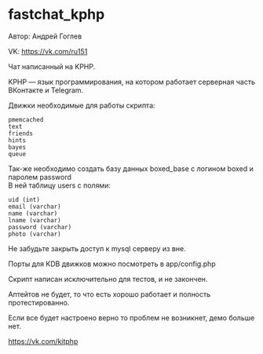 # fastchat_kphp
Автор: Андрей Гоглев

VK: https://vk.com/ru151


Чат написанный на KPHP.

KPHP — язык программирования, на котором работает серверная часть ВКонтакте и Telegram.<br>

Движки необходимые для работы скрипта:
```
pmemcached
text
friends
hints
bayes
queue
```

Так-же необходимо создать базу данных boxed_base с логином boxed и паролем password<br>
В ней таблицу users с полями:
```
uid (int)
email (varchar)
name (varchar)
lname (varchar)
password (varchar)
photo (varchar)
```

Не забудьте закрыть доступ к mysql серверу из вне.

Порты для KDB движков можно посмотреть в app/config.php


Скрипт написан исключительно для тестов, и не закончен.

Аптейтов не будет, то что есть хорошо работает и полность протестированно.

Если все будет настроено верно то проблем не возникнет, демо больше нет.


https://vk.com/kitphp
